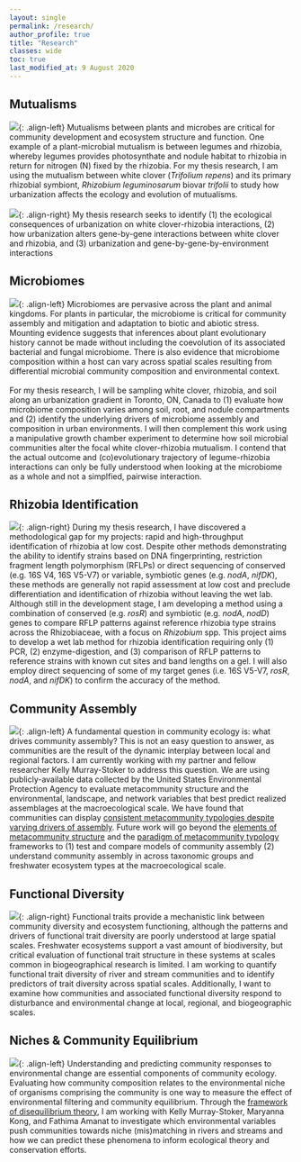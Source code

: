 ```yaml
---
layout: single
permalink: /research/
author_profile: true
title: "Research"
classes: wide
toc: true
last_modified_at: 9 August 2020
---
```


## Mutualisms

![](../assets/images/clover.5.2.jpg){: .align-left} Mutualisms between plants and microbes are critical for community development and ecosystem structure and function. One example of a plant-microbial mutualism is between legumes and rhizobia, whereby legumes provides photosynthate and nodule habitat to rhizobia in return for nitrogen (N) fixed by the rhizobia. For my thesis research, I am using the mutualism between white clover (_Trifolium repens_) and its primary rhizobial symbiont, _Rhizobium leguminosarum_ biovar _trifolii_ to study how urbanization affects the ecology and evolution of mutualisms. 
<br>
<br>
![](../assets/images/greenhouse.1.2.jpg){: .align-right} My thesis research seeks to identify (1) the ecological consequences of urbanization on white clover-rhizobia interactions, (2) how urbanization alters gene-by-gene interactions between white clover and rhizobia, and (3) urbanization and gene-by-gene-by-environment interactions


## Microbiomes
![](../assets/images/clover.4.2.jpg){: .align-left} Microbiomes are pervasive across the plant and animal kingdoms. For plants in particular, the microbiome is critical for community assembly and mitigation and adaptation to biotic and abiotic stress. Mounting evidence suggests that inferences about plant evolutionary history cannot be made without including the coevolution of its associated bacterial and fungal microbiome. There is also evidence that microbiome composition within a host can vary across spatial scales resulting from differential microbial community composition and environmental context.
<br>
<br>
For my thesis research, I will be sampling white clover, rhizobia, and soil along an urbanization gradient in Toronto, ON, Canada to (1) evaluate how microbiome composition varies among soil, root, and nodule compartments and (2) identify the underlying drivers of microbiome assembly and composition in urban environments. I will then complement this work using a manipulative growth chamber experiment to determine how soil microbial communities alter the focal white clover-rhizobia mutualism. I contend that the actual outcome and (co)evolutionary trajectory of legume-rhizobia interactions can only be fully understood when looking at the microbiome as a whole and not a simplfied, pairwise interaction.


## Rhizobia Identification
![](../assets/images/rhizobia.laminar.hood.2.jpg){: .align-right} During my thesis research, I have discovered a methodological gap for my projects: rapid and high-throughput identification of rhizobia at low cost. Despite other methods demonstrating the ability to identify strains based on DNA fingerprinting, restriction fragment length polymorphism (RFLPs) or direct sequencing of conserved (e.g. 16S V4, 16S V5-V7) or variable, symbiotic genes (e.g. _nodA_, _nifDK_), these methods are generally not rapid assessment at low cost and preclude differentiation and identification of rhizobia without leaving the wet lab. Although still in the development stage, I am developing a method using a combination of conserved (e.g. _rosR_) and symbiotic (e.g. _nodA_, _nodD_) genes to compare RFLP patterns against reference rhizobia type strains across the Rhizobiaceae, with a focus on _Rhizobium_ spp. This project aims to develop a wet lab method for rhizobia identification requiring only (1) PCR, (2) enzyme-digestion, and (3) comparison of RFLP patterns to reference strains with known cut sites and band lengths on a gel. I will also employ direct sequencing of some of my target genes (i.e. 16S V5-V7, _rosR_, _nodA_, and _nifDK_) to confirm the accuracy of the method.


## Community Assembly

![](../assets/images/stream.3.2.jpg){: .align-left} A fundamental question in community ecology is: what drives community assembly? This is not an easy question to answer, as communities are the result of the dynamic interplay between local and regional factors. I am currently working with my partner and fellow researcher Kelly Murray-Stoker to address this question. We are using publicly-available data collected by the United States Environmental Protection Agency to evaluate metacommunity structure and the environmental, landscape, and network variables that best predict realized assemblages at the macroecological scale. We have found that communities can display [consistent metacommunity typologies despite varying drivers of assembly](https://besjournals.onlinelibrary.wiley.com/doi/full/10.1111/1365-2656.13220). Future work will go beyond the [elements of metacommunity structure](https://onlinelibrary.wiley.com/doi/full/10.1034/j.1600-0706.2002.970210.x) and the [paradigm of metacommunity typology](https://onlinelibrary.wiley.com/doi/full/10.1111/j.1461-0248.2004.00608.x) frameworks to (1) test and compare models of community assembly (2) understand community assembly in across taxonomic groups and freshwater ecosystem types at the macroecological scale.


## Functional Diversity

![](../assets/images/FD.metrics.2.jpg){: .align-right} Functional traits provide a mechanistic link between community diversity and ecosystem functioning, although the patterns and drivers of functional trait diversity are poorly understood at large spatial scales. Freshwater ecosystems support a vast amount of biodiversity, but critical evaluation of functional trait structure in these systems at scales common in biogeographical research is limited. I am working to quantify functional trait diversity of river and stream communities and to identify predictors of trait diversity across spatial scales. Additionally, I want to examine how communities and associated functional diversity respond to disturbance and environmental change at local, regional, and biogeographic scales.

 
## Niches & Community Equilibrium

![](../assets/images/DisEQ.conceptual.figure.2.png){: .align-left} Understanding and predicting community responses to environmental change are essential components of community ecology. Evaluating how community composition relates to the environmental niche of organisms comprising the community is one way to measure the effect of environmental filtering and community equilibrium. Through the [framework of disequilibrium theory](https://esajournals.onlinelibrary.wiley.com/doi/full/10.1890/14-0589.1), I am working with Kelly Murray-Stoker, Maryanna Kong, and Fathima Amanat to investigate which environmental variables push communities towards niche (mis)matching in rivers and streams and how we can predict these phenomena to inform ecological theory and conservation efforts.
